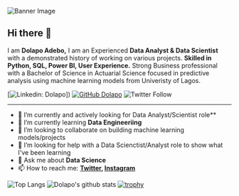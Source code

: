![Banner Image]()

## Hi there 👋

I am **Dolapo Adebo,** I am an Experienced **Data Analyst & Data Scientist** with a demonstrated history of working  on various projects. **Skilled in Python, SQL, Power BI, User Experience.** Strong Business professional with a Bachelor of Science in Actuarial Science focused in predictive analysis using machine learning models from Univeristy of Lagos.

[![Linkedin: Dolapo](https://img.shields.io/badge/-Dolapo-blue?style=flat-square&logo=Linkedin&logoColor=white&link=https://www.linkedin.com/in/dolapo-adebo-4a979687/)])
[![GitHub Dolapo](https://img.shields.io/github/followers/aadedolapo?label=follow&style=social)](https://github.com/aadedolapo)
![Twitter Follow](https://img.shields.io/twitter/follow/theadedolapo?style=social)

---

- 🔭 I’m currently and actively looking for  Data Analyst/Scientist role**
- 🌱 I’m currently learning **Data Engineeriing**
- 👯 I’m looking to collaborate on building machine learning models/projects
- 🤔 I’m looking for help with a Data Scienctist/Analyst role to show what I've been learning
- 💬 Ask me about **Data Science**
- 📫 How to reach me:
  **[Twitter](https://twitter.com/theadeolapo), [Instagram](https://instagram.com/the.adedolapo)**
  
![Top Langs](https://github-readme-stats.vercel.app/api/top-langs/?username=aadedolapo&layout=compact&theme=dark&hide_border=true)
![Dolapo's github stats](https://github-readme-stats.vercel.app/api?username=aadedolapo&show_icons=true&hide_border=true&theme=dark)
[![trophy](https://github-profile-trophy.vercel.app/?username=aadedolapo)](https://github.com/aadedolapo/github-profile-trophy)
